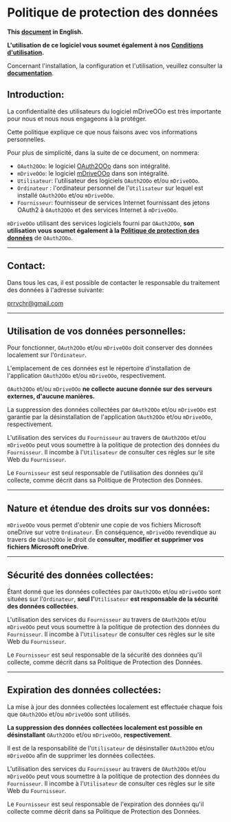 # Politique de protection des données

**This [document][1] in English.**

**L'utilisation de ce logiciel vous soumet également à nos [Conditions d'utilisation][2].**

Concernant l'installation, la configuration et l'utilisation, veuillez consulter la **[documentation][3]**.

## Introduction:

La confidentialité des utilisateurs du logiciel mDriveOOo est très importante pour nous et nous nous engageons à la protéger.

Cette politique explique ce que nous faisons avec vos informations personnelles.

Pour plus de simplicité, dans la suite de ce document, on nommera:
- `OAuth2OOo`: le logiciel [OAuth2OOo][4] dans son intégralité.
- `mDriveOOo`: le logiciel [mDriveOOo][5] dans son intégralité.
- `Utilisateur`: l'utilisateur des logiciels `OAuth2OOo` et/ou `mDriveOOo`.
- `Ordinateur` : l'ordinateur personnel de l'`Utilisateur` sur lequel est installé `OAuth2OOo` et/ou `mDriveOOo`.
- `Fournisseur`: fournisseur de services Internet fournissant des jetons OAuth2 à `OAuth2OOo` et des services Internet à `mDriveOOo`.

`mDriveOOo` utilisant des services logiciels fourni par `OAuth2OOo`, **son utilisation vous soumet également à la [Politique de protection des données][6]** de `OAuth2OOo`.

___
## Contact:

Dans tous les cas, il est possible de contacter le responsable du traitement des données à l'adresse suivante:

prrvchr@gmail.com

___
## Utilisation de vos données personnelles:

Pour fonctionner, `OAuth2OOo` et/ou `mDriveOOo` doit conserver des données localement sur l'`Ordinateur`.

L'emplacement de ces données est le répertoire d'installation de l'application `OAuth2OOo` et/ou `mDriveOOo`, respectivement.

`OAuth2OOo` et/ou `mDriveOOo` **ne collecte aucune donnée sur des serveurs externes, d'aucune manières.**

La suppression des données collectées par `OAuth2OOo` et/ou `mDriveOOo` est garantie par la désinstallation de l'application `OAuth2OOo` et/ou `mDriveOOo`, respectivement.

L'utilisation des services du `Fournisseur` au travers de `OAuth2OOo` et/ou `mDriveOOo` peut vous soumettre à la politique de protection des données du `Fournisseur`. Il incombe à l'`Utilisateur` de consulter ces règles sur le site Web du `Fournisseur`.

Le `Fournisseur` est seul responsable de l'utilisation des données qu'il collecte, comme décrit dans sa Politique de Protection des Données.

___
## Nature et étendue des droits sur vos données:

`mDriveOOo` vous permet d'obtenir une copie de vos fichiers Microsoft oneDrive sur votre `Ordinateur`. En conséquence, `mDriveOOo` revendique au travers de `OAuth2OOo` le droit de **consulter, modifier et supprimer vos fichiers Microsoft oneDrive**.

___
## Sécurité des données collectées:

Étant donné que les données collectées par `OAuth2OOo` et/ou `mDriveOOo` sont situées sur l'`Ordinateur`, **seul l'**`Utilisateur` **est responsable de la sécurité des données collectées**.

L'utilisation des services du `Fournisseur` au travers de `OAuth2OOo` et/ou `mDriveOOo` peut vous soumettre à la politique de protection des données du `Fournisseur`. Il incombe à l'`Utilisateur` de consulter ces règles sur le site Web du `Fournisseur`.

Le `Fournisseur` est seul responsable de la sécurité des données qu'il collecte, comme décrit dans sa Politique de Protection des Données.

___
## Expiration des données collectées:

La mise à jour des données collectées localement est effectuée chaque fois que `OAuth2OOo` et/ou `mDriveOOo` sont utilisés.

**La suppression des données collectées localement est possible en désinstallant** `OAuth2OOo` et/ou `mDriveOOo`, **respectivement**.

Il est de la responsabilité de l'`Utilisateur` de désinstaller `OAuth2OOo` et/ou `mDriveOOo` afin de supprimer les données collectées.

L'utilisation des services du `Fournisseur` au travers de `OAuth2OOo` et/ou `mDriveOOo` peut vous soumettre à la politique de protection des données du `Fournisseur`. Il incombe à l'`Utilisateur` de consulter ces règles sur le site Web du `Fournisseur`.

Le `Fournisseur` est seul responsable de l'expiration des données qu'il collecte comme décrit dans sa Politique de Protection des Données.

[1]: <https://prrvchr.github.io/mDriveOOo/source/mDriveOOo/registration/PrivacyPolicy_en>
[2]: <https://prrvchr.github.io/mDriveOOo/source/mDriveOOo/registration/TermsOfUse_fr>
[3]: <https://prrvchr.github.io/mDriveOOo/README_fr>
[4]: <https://github.com/prrvchr/OAuth2OOo/releases/latest/download/OAuth2OOo.oxt>
[5]: <https://github.com/prrvchr/mDriveOOo/releases/latest/download/mDriveOOo.oxt>
[6]: <https://prrvchr.github.io/OAuth2OOo/source/OAuth2OOo/registration/PrivacyPolicy_fr>

